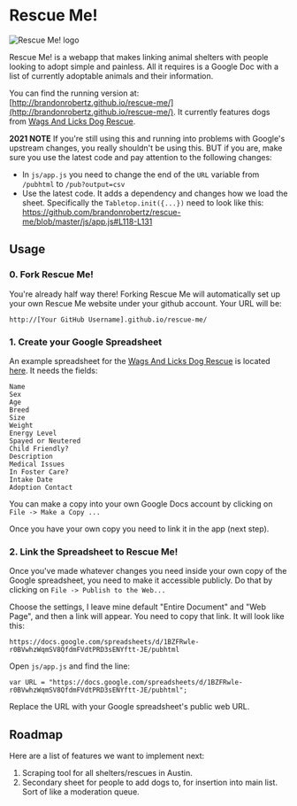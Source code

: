 # Rescue Me!

![Rescue Me! logo](http://brandonrobertz.github.io/rescue-me/css/images/rescueme.png)

Rescue Me! is a webapp that makes linking animal shelters with people looking to adopt simple and painless. All it requires is a Google Doc with a list of currently adoptable animals and their information.

You can find the running version at: [http://brandonrobertz.github.io/rescue-me/](http://brandonrobertz.github.io/rescue-me/). It currently features dogs from [Wags And Licks Dog Rescue](http://wagsandlicks.wordpress.com/contact-us/).

**2021 NOTE** If you're still using this and running into problems with Google's upstream changes, you really shouldn't be using this. BUT if you are, make sure you use the latest code and pay attention to the following changes:

- In `js/app.js` you need to change the end of the `URL` variable from `/pubhtml` to `/pub?output=csv`
- Use the latest code. It adds a dependency and changes how we load the sheet. Specifically the `Tabletop.init({...})` need to look like this: https://github.com/brandonrobertz/rescue-me/blob/master/js/app.js#L118-L131

## Usage

### 0. Fork Rescue Me!

You're already half way there! Forking Rescue Me will automatically set
up your own Rescue Me website under your github account. Your URL will be:

    http://[Your GitHub Username].github.io/rescue-me/

### 1. Create your Google Spreadsheet

An example spreadsheet for the [Wags And Licks Dog Rescue](http://wagsandlicks.org/) is
located [here](https://docs.google.com/spreadsheets/d/1BZFRwle-r0BVwhzWqmSV8QfdmFVdtPRD3sENYftt-JE/pubhtml). It needs the fields:

    Name
    Sex
    Age
    Breed
    Size
    Weight
    Energy Level
    Spayed or Neutered
    Child Friendly?
    Description
    Medical Issues
    In Foster Care?
    Intake Date
    Adoption Contact

You can make a copy into your own Google Docs account by clicking on `File -> Make a Copy ...`

Once you have your own copy you need to link it in the app (next step).

### 2. Link the Spreadsheet to Rescue Me!

Once you've made whatever changes you need inside your own copy of the Google spreadsheet,
you need to make it accessible publicly. Do that by clicking on `File -> Publish to the Web...`

Choose the settings, I leave mine default "Entire Document" and "Web Page", and then a
link will appear. You need to copy that link. It will look like this:

    https://docs.google.com/spreadsheets/d/1BZFRwle-r0BVwhzWqmSV8QfdmFVdtPRD3sENYftt-JE/pubhtml

Open `js/app.js` and find the line:

    var URL = "https://docs.google.com/spreadsheets/d/1BZFRwle-r0BVwhzWqmSV8QfdmFVdtPRD3sENYftt-JE/pubhtml";

Replace the URL with your Google spreadsheet's public web URL.

## Roadmap

Here are a list of features we want to implement next:

1. Scraping tool for all shelters/rescues in Austin.
2. Secondary sheet for people to add dogs to, for insertion into main list. Sort of like a moderation queue.
